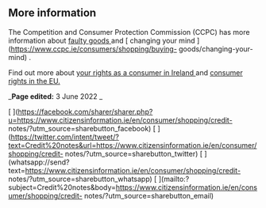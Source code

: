 ##  More information

The Competition and Consumer Protection Commission (CCPC) has more information
about [ faulty goods ](https://www.ccpc.ie/consumers/shopping/faulty-goods/)
and [ changing your mind ](https://www.ccpc.ie/consumers/shopping/buying-
goods/changing-your-mind) .

Find out more about [ your rights as a consumer in Ireland
](/en/consumer/consumer-laws/your-consumer-rights/) and [ consumer rights in
the EU. ](/en/consumer/consumer-laws/your-consumer-rights/)

_**Page edited:** 3 June 2022 _

[
](https://facebook.com/sharer/sharer.php?u=https://www.citizensinformation.ie/en/consumer/shopping/credit-
notes/?utm_source=sharebutton_facebook) [
](https://twitter.com/intent/tweet/?text=Credit%20notes&url=https://www.citizensinformation.ie/en/consumer/shopping/credit-
notes/?utm_source=sharebutton_twitter) [
](whatsapp://send?text=https://www.citizensinformation.ie/en/consumer/shopping/credit-
notes/?utm_source=sharebutton_whatsapp) [
](mailto:?subject=Credit%20notes&body=https://www.citizensinformation.ie/en/consumer/shopping/credit-
notes/?utm_source=sharebutton_email) [ ](javascript:void\(0\))
